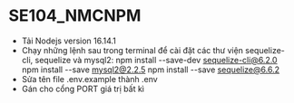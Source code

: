 # SE104_NMCNPM
- Tải Nodejs version 16.14.1
- Chạy những lệnh sau trong terminal để cài đặt các thư viện sequelize-cli, sequelize và mysql2:
npm install --save-dev sequelize-cli@6.2.0
npm install --save mysql2@2.2.5
npm install --save sequelize@6.6.2
- Sửa tên file .env.example thành .env
- Gán cho cổng PORT giá trị bất kì
